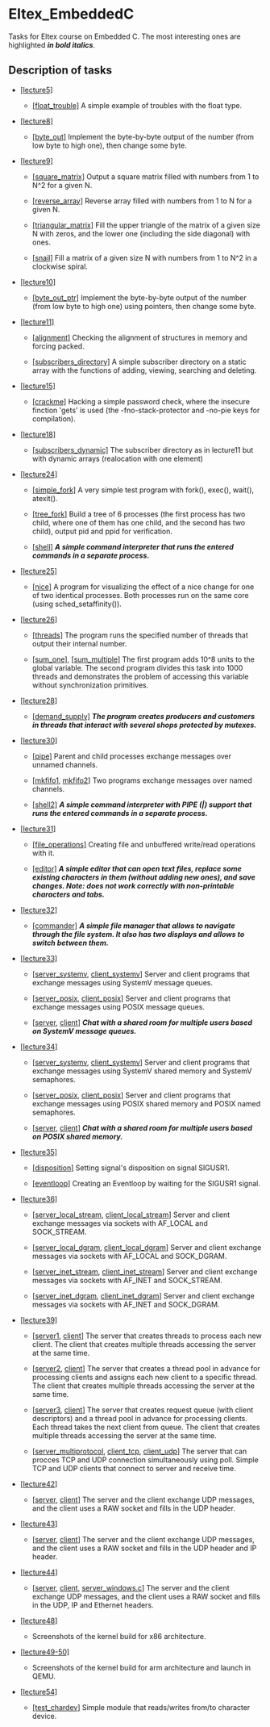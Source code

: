 # Eltex_EmbeddedC

Tasks for Eltex course on Embedded C.
The most interesting ones are highlighted ***in bold italics***.

## Description of tasks

* [[lecture5]](./lecture5)

  - [[float_trouble]](./lecture5/float_trouble.c)
  A simple example of troubles with the float type.

* [[lecture8]](./lecture8)

  - [[byte_out]](./lecture8/byte_out.c)
  Implement the byte-by-byte output of the number (from low byte to high one),
  then change some byte.

* [[lecture9]](./lecture9)

  - [[square_matrix]](./lecture9/square_matrix.c)
  Output a square matrix filled with numbers from 1 to N^2 for a given N.
    
  - [[reverse_array]](./lecture9/reverse_array.c)
  Reverse array filled with numbers from 1 to N for a given N.
    
  - [[triangular_matrix]](./lecture9/triangular_matrix.c)
  Fill the upper triangle of the matrix of a given size N with zeros, and the
  lower one (including the side diagonal) with ones.
    
  - [[snail]](./lecture9/snail.c)
  Fill a matrix of a given size N with numbers from 1 to N^2 in a clockwise
  spiral.

* [[lecture10]](./lecture10)

  - [[byte_out_ptr]](./lecture10/byte_out_ptr.c)
  Implement the byte-by-byte output of the number (from low byte to high one)
  using pointers, then change some byte.

* [[lecture11]](./lecture11)

  - [[alignment]](./lecture11/alignment.c)
  Checking the alignment of structures in memory and forcing packed.

  - [[subscribers_directory]](./lecture11/subscribers_directory.c)
  A simple subscriber directory on a static array with the functions of
  adding, viewing, searching and deleting.

* [[lecture15]](./lecture15)

  - [[crackme]](./lecture15/crackme.c)
  Hacking a simple password check, where the insecure finction 'gets' is used
  (the -fno-stack-protector and -no-pie keys for compilation).

* [[lecture18]](./lecture18)

  - [[subscribers_dynamic]](./lecture18/subscribers_dynamic.c)
  The subscriber directory as in lecture11 but with dynamic arrays
  (realocation with one element)

* [[lecture24]](./lecture24)

  - [[simple_fork]](./lecture24/simple_fork.c)
  A very simple test program with fork(), exec(), wait(), atexit().

  - [[tree_fork]](./lecture24/tree_fork.c)
  Build a tree of 6 processes (the first process has two child, where one of
  them has one child, and the second has two child), output pid and ppid for
  verification.
    
  - [[shell]](./lecture24/shell.c)
  ***A simple command interpreter that runs the entered commands in a separate
  process.***

* [[lecture25]](./lecture25)

  - [[nice]](./lecture25/nice.c)
  A program for visualizing the effect of a nice change for one of two
  identical processes. Both processes run on the same core (using
  sched_setaffinity()).

* [[lecture26]](./lecture26)

  - [[threads]](./lecture26/threads.c)
  The program runs the specified number of threads that output their internal
  number.

  - [[sum_one]](./lecture26/sum_one.c),
  [[sum_multiple]](./lecture26/sum_multiple.c)
  The first program adds 10^8 units to the global variable. The second program
  divides this task into 1000 threads and demonstrates the problem of
  accessing this variable without synchronization primitives.

* [[lecture28]](./lecture28)

  - [[demand_supply]](./lecture28/demand_supply.c)
  ***The program creates producers and customers in threads that interact with
  several shops protected by mutexes.***

* [[lecture30]](./lecture30)

  - [[pipe]](./lecture30/pipe.c)
  Parent and child processes exchange messages over unnamed channels.

  - [[mkfifo1](./lecture30/mkfifo1.c), [mkfifo2](./lecture30/mkfifo2.c)]
  Two programs exchange messages over named channels.

  - [[shell2]](./lecture30/shell2.c)
  ***A simple command interpreter with PIPE (|) support that runs the entered
  commands in a separate process.***

* [[lecture31]](./lecture31)

  - [[file_operations]](./lecture31/file_operations.c)
  Creating file and unbuffered write/read operations with it.

  - [[editor]](./lecture31/editor.c)
  ***A simple editor that can open text files, replace some existing characters
  in them (without adding new ones), and save changes. Note: does not work
  correctly with non-printable characters and tabs.***

* [[lecture32]](./lecture32)

  - [[commander]](./lecture32/commander.c)
  ***A simple file manager that allows to navigate through the file system.
  It also has two displays and allows to switch between them.***

* [[lecture33]](./lecture33)

  - [[server_systemv](./lecture33/server_systemv.c),
     [client_systemv](./lecture33/client_systemv.c)]
  Server and client programs that exchange messages using SystemV message
  queues.

  - [[server_posix](./lecture33/server_posix.c),
     [client_posix](./lecture33/client_posix.c)]
  Server and client programs that exchange messages using POSIX message
  queues.
    
  - [[server](./lecture33/server.c), [client](./lecture33/client.c)]
  ***Chat with a shared room for multiple users based on SystemV message
  queues.***

* [[lecture34]](./lecture34)

  - [[server_systemv](./lecture34/server_systemv.c),
     [client_systemv](./lecture34/client_systemv.c)]
  Server and client programs that exchange messages using SystemV shared
  memory and SystemV semaphores.

  - [[server_posix](./lecture34/server_posix.c),
     [client_posix](./lecture34/client_posix.c)]
  Server and client programs that exchange messages using POSIX shared
  memory and POSIX named semaphores.
     
  - [[server](./lecture34/server.c), [client](./lecture34/client.c)]
  ***Chat with a shared room for multiple users based on POSIX shared
  memory.***

* [[lecture35]](./lecture35)

  - [[disposition]](./lecture35/disposition.c)
  Setting signal's disposition on signal SIGUSR1.

  - [[eventloop]](./lecture35/eventloop.c)
  Creating an Eventloop by waiting for the SIGUSR1 signal.

* [[lecture36]](./lecture36)

  - [[server_local_stream](./lecture36/server_local_stream.c),
     [client_local_stream](./lecture36/client_local_stream.c)]
  Server and client exchange messages via sockets with AF_LOCAL and
  SOCK_STREAM.

  - [[server_local_dgram](./lecture36/server_local_dgram.c),
     [client_local_dgram](./lecture36/client_local_dgram.c)]
  Server and client exchange messages via sockets with AF_LOCAL and
  SOCK_DGRAM.

  - [[server_inet_stream](./lecture36/server_inet_stream.c),
     [client_inet_stream](./lecture36/client_inet_stream.c)]
  Server and client exchange messages via sockets with AF_INET and
  SOCK_STREAM.

  - [[server_inet_dgram](./lecture36/server_inet_dgram.c),
     [client_inet_dgram](./lecture36/client_inet_dgram.c)]
  Server and client exchange messages via sockets with AF_INET and
  SOCK_DGRAM.

* [[lecture39]](./lecture39)

  - [[server1](./lecture39/server1.c), [client](./lecture39/client.c)]
  The server that creates threads to process each new client. The client that
  creates multiple threads accessing the server at the same time.

  - [[server2](./lecture39/server2.c), [client](./lecture39/client.c)]
  The server that creates a thread pool in advance for processing clients and
  assigns each new client to a specific thread. The client that creates
  multiple threads accessing the server at the same time.
    
  - [[server3](./lecture39/server3.c), [client](./lecture39/client.c)]
  The server that creates request queue (with client descriptors) and a thread
  pool in advance for processing clients. Each thread takes the next client
  from  queue. The client that creates multiple threads accessing the server
  at the same time.

  - [[server_multiprotocol](./lecture39/server_multiprotocol.c),
     [client_tcp](./lecture39/client_tcp.c),
     [client_udp](./lecture39/client_udp.c)] 
  The server that can procces TCP and UDP connection simultaneously using
  poll. Simple TCP and UDP clients that connect to server and receive time.

* [[lecture42]](./lecture42)

  - [[server](./lecture42/server.c), [client](./lecture42/client.c)]
  The server and the client exchange UDP messages, and the client uses a RAW
  socket and fills in the UDP header.

* [[lecture43]](./lecture43)

  - [[server](./lecture43/server.c), [client](./lecture43/client.c)]
  The server and the client exchange UDP messages, and the client uses a RAW
  socket and fills in the UDP header and IP header.

* [[lecture44]](./lecture44)

  - [[server](./lecture44/server.c), [client](./lecture44/client.c),
     [server_windows.c](./lecture44/server_windows.c)]
  The server and the client exchange UDP messages, and the client uses a RAW
  socket and fills in the UDP, IP and Ethernet headers.

* [[lecture48]](./lecture48)

  - Screenshots of the kernel build for x86 architecture.

* [[lecture49-50]](./lecture49-40)

  - Screenshots of the kernel build for arm architecture and launch in QEMU.

* [[lecture54]](./lecture54)

  - [[test_chardev]](./lecture54/test_chardev.c)
  Simple module that reads/writes from/to character device.
